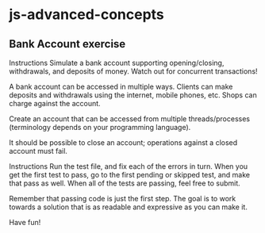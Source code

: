 # js-advanced-concepts 
## Bank Account exercise
Instructions
Simulate a bank account supporting opening/closing, withdrawals, and deposits of money. Watch out for concurrent transactions!

A bank account can be accessed in multiple ways. Clients can make deposits and withdrawals using the internet, mobile phones, etc. Shops can charge against the account.

Create an account that can be accessed from multiple threads/processes (terminology depends on your programming language).

It should be possible to close an account; operations against a closed account must fail.

Instructions
Run the test file, and fix each of the errors in turn. When you get the first test to pass, go to the first pending or skipped test, and make that pass as well. When all of the tests are passing, feel free to submit.

Remember that passing code is just the first step. The goal is to work towards a solution that is as readable and expressive as you can make it.

Have fun!